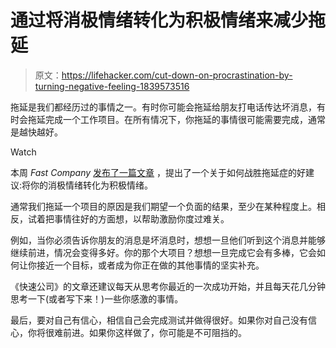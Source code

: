 # 通过将消极情绪转化为积极情绪来减少拖延

> 原文：<https://lifehacker.com/cut-down-on-procrastination-by-turning-negative-feeling-1839573516>

拖延是我们都经历过的事情之一。有时你可能会拖延给朋友打电话传达坏消息，有时会拖延完成一个工作项目。在所有情况下，你拖延的事情很可能需要完成，通常是越快越好。

Watch

本周 *Fast Company* [发布了一篇文章](https://www.fastcompany.com/90423957/mental-strategies-for-overcoming-procrastination) ，提出了一个关于如何战胜拖延症的好建议:将你的消极情绪转化为积极情绪。

通常我们拖延一个项目的原因是我们期望一个负面的结果，至少在某种程度上。相反，试着把事情往好的方面想，以帮助激励你度过难关。

例如，当你必须告诉你朋友的消息是坏消息时，想想一旦他们听到这个消息并能够继续前进，情况会变得多好。你的那个大项目？想想一旦完成它会有多棒，它会如何让你接近一个目标，或者成为你正在做的其他事情的坚实补充。

《快速公司》的文章还建议每天从思考你最近的一次成功开始，并且每天花几分钟思考一下(或者写下来！)一些你感激的事情。

最后，要对自己有信心，相信自己会完成测试并做得很好。如果你对自己没有信心，你将很难前进。如果你这样做了，你可能是不可阻挡的。